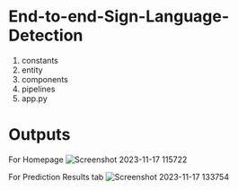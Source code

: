 # End-to-end-Sign-Language-Detection

1. constants
2. entity
3. components
4. pipelines
5. app.py




# Outputs

For Homepage
![Screenshot 2023-11-17 115722](https://github.com/ShubhamMohanty680/End-to-end-Sign-Language-Detection/assets/101620532/257119b4-38db-4a4b-820b-1b961027df79)


For Prediction Results tab
![Screenshot 2023-11-17 133754](https://github.com/ShubhamMohanty680/End-to-end-Sign-Language-Detection/assets/101620532/3e8d2ed5-95f5-4878-bb30-3b17f9ab0495)


